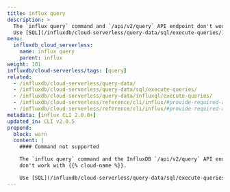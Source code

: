```yaml
---
title: influx query
description: >
  The `influx query` command and `/api/v2/query` API endpoint don't work with InfluxDB Cloud Serverless.
  Use [SQL](/influxdb/cloud-serverless/query-data/sql/execute-queries/) or [InfluxQL](/influxdb/cloud-serverless/query-data/influxql/) to query an InfluxDB Cloud Serverless bucket.
menu:
  influxdb_cloud_serverless:
    name: influx query
    parent: influx
weight: 101
influxdb/cloud-serverless/tags: [query]
related:
  - /influxdb/cloud-serverless/query-data/
  - /influxdb/cloud-serverless/query-data/sql/execute-queries/
  - /influxdb/cloud-serverless/query-data/influxql/execute-queries/
  - /influxdb/cloud-serverless/reference/cli/influx/#provide-required-authentication-credentials, influx CLI—Provide required authentication credentials
  - /influxdb/cloud-serverless/reference/cli/influx/#provide-required-authentication-credentials, influx CLI—Provide required authentication credentials
metadata: [influx CLI 2.0.0+]
updated_in: CLI v2.0.5
prepend:
  block: warn
  content: |
    #### Command not supported

    The `influx query` command and the InfluxDB `/api/v2/query` API endpoint it uses
    don't work with {{% cloud-name %}}.

    Use [SQL](/influxdb/cloud-serverless/query-data/sql/execute-queries/) or [InfluxQL](/influxdb/cloud-serverless/query-data/influxql/execute-queries/) tools to query a {{% cloud-name %}} bucket.
---
```


